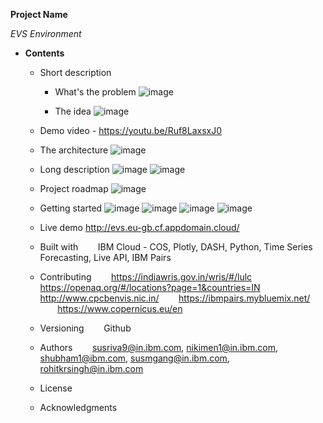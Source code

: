 **Project Name**

_EVS Environment_ 

* **Contents**	
	+ Short description
	  	* What's the problem
	  	![image](https://user-images.githubusercontent.com/86099035/122597035-6b582300-d088-11eb-9d6a-a587120fb7fb.png)

	 	* The idea
	 	![image](https://user-images.githubusercontent.com/86099035/122597151-9a6e9480-d088-11eb-93c0-16c6fdfbc790.png)

	+ Demo video - https://youtu.be/Ruf8LaxsxJ0
	
	+ The architecture
	![image](https://user-images.githubusercontent.com/86099035/122597200-aeb29180-d088-11eb-9faa-070e37e25ebf.png)

	+ Long description
	![image](https://user-images.githubusercontent.com/86099035/122597246-bd994400-d088-11eb-80c6-83af104884a8.png)
	![image](https://user-images.githubusercontent.com/86099035/122597307-d0137d80-d088-11eb-8a93-da5450282af5.png)

	+ Project roadmap
	![image](https://user-images.githubusercontent.com/86099035/122597415-f0433c80-d088-11eb-939e-770e96db3ed8.png)

	
	+ Getting started
	![image](https://user-images.githubusercontent.com/86099035/122597525-18cb3680-d089-11eb-9b40-ecc5f1fd6cbe.png)
	![image](https://user-images.githubusercontent.com/86099035/122597544-21bc0800-d089-11eb-9951-5237fd84f0ee.png)
	![image](https://user-images.githubusercontent.com/86099035/122597569-2aacd980-d089-11eb-8c9d-26e6f5d69b9a.png)
	![image](https://user-images.githubusercontent.com/86099035/122597677-5f209580-d089-11eb-9c0e-3687ac721529.png)

	+ Live demo
	http://evs.eu-gb.cf.appdomain.cloud/
	+ Built with
	&nbsp;&nbsp;&nbsp;&nbsp;&nbsp;&nbsp; IBM Cloud - COS, Plotly, DASH, Python, Time Series Forecasting, Live API, IBM Pairs
	+ Contributing
	&nbsp;&nbsp;&nbsp;&nbsp;&nbsp;&nbsp; https://indiawris.gov.in/wris/#/lulc
	&nbsp;&nbsp;&nbsp;&nbsp;&nbsp;&nbsp; https://openaq.org/#/locations?page=1&countries=IN
	&nbsp;&nbsp;&nbsp;&nbsp;&nbsp;&nbsp; http://www.cpcbenvis.nic.in/
	&nbsp;&nbsp;&nbsp;&nbsp;&nbsp;&nbsp; https://ibmpairs.mybluemix.net/
	&nbsp;&nbsp;&nbsp;&nbsp;&nbsp;&nbsp; https://www.copernicus.eu/en
	+ Versioning
	&nbsp;&nbsp;&nbsp;&nbsp;&nbsp;&nbsp; Github
	+ Authors
	&nbsp;&nbsp;&nbsp;&nbsp;&nbsp;&nbsp; susriva9@in.ibm.com, nikimen1@in.ibm.com, shubham1@ibm.com, susmgang@in.ibm.com, rohitkrsingh@in.ibm.com
	+ License
	+ Acknowledgments











